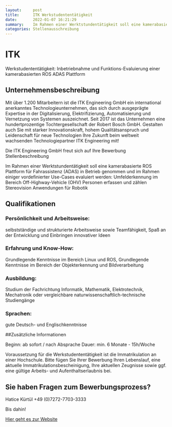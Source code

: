 ```yaml
---
layout:     post
title:      ITK Werkstudententätigkeit
date:       2022-01-07 16:21:29
summary:    Im Rahmen einer Werktstundentätigkeit soll eine kamerabasierte ROS Plattform für Fahrassistenz (ADAS) in Betrieb...
categories: Stellenausschreibung
---
```


# ITK
Werkstudententätigkeit: Inbetriebnahme und Funktions-Evaluierung einer kamerabasierten ROS ADAS Plattform

## Unternehmensbeschreibung

Mit über 1.200 Mitarbeitern ist die ITK Engineering GmbH ein international anerkanntes Technologieunternehmen, das sich durch ausgeprägte Expertise in der Digitalisierung, Elektrifizierung, Automatisierung und Vernetzung von Systemen auszeichnet. Seit 2017 ist das Unternehmen eine hundertprozentige Tochtergesellschaft der Robert Bosch GmbH. Gestalten auch Sie mit starker Innovationskraft, hohem Qualitätsanspruch und Leidenschaft für neue Technologien Ihre Zukunft beim weltweit wachsenden Technologiepartner ITK Engineering mit!

Die ITK Engineering GmbH freut sich auf Ihre Bewerbung
Stellenbeschreibung

Im Rahmen einer Werktstundentätigkeit soll eine kamerabasierte ROS Plattform für Fahrassistenz (ADAS) in Betrieb genommen und im Rahmen einiger vordefinierter Use-Cases evaluiert werden:
     Umfelderkennung im Bereich Off-Highway-Vehicle (OHV)
     Personen erfassen und zählen
     Stereovision Anwendungen für Robotik 

## Qualifikationen 

### Persönlichkeit und Arbeitsweise: 
selbstständige und strukturierte Arbeitsweise sowie Teamfähigkeit, Spaß an der Entwicklung und Einbringen innovativer Ideen
### Erfahrung und Know-How: 
Grundlegende Kenntnisse im Bereich Linux und ROS, Grundlegende Kenntnisse im Bereich der Objekterkennung und Bildverarbeitung
### Ausbildung: 
Studium der Fachrichtung Informatik, Mathematik, Elektrotechnik, Mechatronik oder vergleichbare naturwissenschaftlich-technische Studiengänge
### Sprachen: 
gute Deutsch- und Englischkenntnisse

##Zusätzliche Informationen

Beginn: ab sofort / nach Absprache
Dauer: min. 6 Monate - 15h/Woche

Voraussetzung für die Werkstudententätigkeit ist die Immatrikulation an einer Hochschule.
Bitte fügen Sie Ihrer Bewerbung Ihren Lebenslauf, eine aktuelle Immatrikulationsbescheinigung, Ihre aktuellen Zeugnisse sowie ggf. eine gültige Arbeits- und Aufenthaltserlaubnis bei.

## Sie haben Fragen zum Bewerbungsprozess?
Hatice Kürtül
+49 (0)7272-7703-3333

Bis dahin!

[Hier geht es zur Website](https://jobs.smartrecruiters.com/BoschGroup/743999786520803-werkstudententatigkeit-inbetriebnahme-und-funktions-evaluierung-einer-kamerabasierten-ros-adas-plattform)

